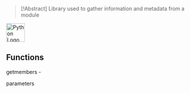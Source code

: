 
> [!Abstract]
> Library used to gather information and metadata from a module

<a href="https://docs.python.org/3/library/inspect.html">
<img src="https://upload.wikimedia.org/wikipedia/commons/thumb/c/c3/Python-logo-notext.svg/1920px-Python-logo-notext.svg.png" alt = "Python Logo" width="50" height="50">
</a>

## Functions
getmembers - 

parameters

